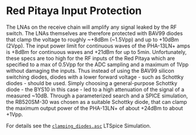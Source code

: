 # Red Pitaya Input Protection

The LNAs on the receive chain will amplify any signal leaked by the RF switch. The LNAs themselves are therefore protected with BAV99 diodes that clamp the voltage to roughly ~+8dBm (~1.5Vpp) and up to +10dBm (2Vpp). The input power limit for continuous waves of the PHA-13LN+ amps is +8dBm for continuous waves and +21dBm for up to 5min. Unfortunately, these specs are too high for the RF inputs of the Red Pitaya which are specified to a max of 0.5Vpp for the ADC sampling and a maximum of 1Vpp without damaging the inputs. Thus instead of using the BAV99 silicon switching diodes, diodes with a lower forward voltage - such as Schottky diodes - should be used. Simply choosing a general-purpose Schottky diode - the BYS10 in this case - led to a high attenuation of the signal of a measured ~10dB. Through a parameterized search and a SPICE simulation, the RB520SM-30 was chosen as a suitable Schottky diode, that can clamp the maximum output power of the PHA-13LN+ of about +24dBm to about +1Vpp.

For details see the [`clamping_diodes.asc`](./clamping_diodes.asc) LTSpice Simulation.
